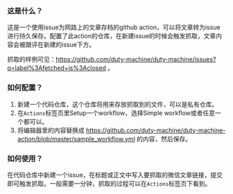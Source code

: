 ### 这是什么？

这是一个使用issue为网路上的文章存档的github action，可以将文章转为issue进行持久保存。配置了此action的仓库，在新建issue的时候会触发抓取，文章内容会被跟评在新建的issue下方。

抓取的样例可见：https://github.com/duty-machine/duty-machine/issues?q=label%3Afetched+is%3Aclosed 。

### 如何配置？

1. 新建一个代码仓库，这个仓库将用来存放抓取到的文件，可以是私有仓库。
2. 在`Actions`标签页里Setup一个workflow，选择Simple workflow或者任意一个都可以。
3. 将编辑器里的内容替换成 https://github.com/duty-machine/duty-machine-action/blob/master/sample_workflow.yml 的内容，然后保存。

### 如何使用？

在代码仓库中新建一个issue，在标题或正文中写入要抓取的微信文章链接，提交即可触发抓取。一般需要一分钟，抓取的过程可以在`Actions`标签页下看到。
